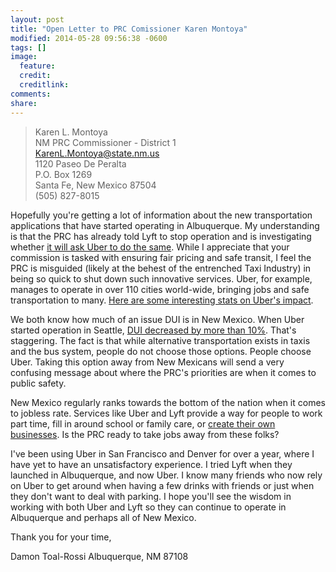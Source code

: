 ```yaml
---
layout: post
title: "Open Letter to PRC Comissioner Karen Montoya"
modified: 2014-05-28 09:56:38 -0600
tags: []
image:
  feature:
  credit:
  creditlink:
comments:
share:
---
```


> Karen L. Montoya<br>NM PRC Commissioner - District 1  
<a href="mailto:KarenL.Montoya@state.nm.us" target="_blank">KarenL.Montoya@state.nm.us</a>  
1120 Paseo De Peralta  
P.O. Box 1269  
Santa Fe, New Mexico 87504  
(505) 827-8015  

Hopefully you're getting a lot of information about the new transportation applications that have started operating in Albuquerque. My understanding is that the PRC has already told Lyft to stop operation and is investigating whether <a href="http://www.bizjournals.com/albuquerque/news/2014/05/23/state-wrecks-uber-s-smooth-ride.html" target="_blank">it will ask Uber to do the same</a>. While I appreciate that your commission is tasked with ensuring fair pricing and safe transit, I feel the PRC is misguided (likely at the behest of the entrenched Taxi Industry) in being so quick to shut down such innovative services. Uber, for example, manages to operate in over 110 cities world-wide, bringing jobs and safe transportation to many. <a href="http://blog.uber.com/uberimpact" target="_blank">Here are some interesting stats on Uber's impact</a>.

We both know how much of an issue DUI is in New Mexico. When Uber started operation in Seattle, <a href="http://blog.uber.com/DUIratesdecline" target="_blank">DUI decreased by more than 10%</a>. That's staggering. The fact is that while alternative transportation exists in taxis and the bus system, people do not choose those options. People choose Uber. Taking this option away from New Mexicans will send a very confusing message about where the PRC's priorities are when it comes to public safety.

New Mexico regularly ranks towards the bottom of the nation when it comes to jobless rate. Services like Uber and Lyft provide a way for people to work part time, fill in around school or family care, or <a href="http://www.washingtonpost.com/blogs/innovations/wp/2014/05/27/ubers-remarkable-growth-could-end-the-era-of-poorly-paid-cab-drivers/" target="_blank">create their own businesses</a>. Is the PRC ready to take jobs away from these folks?

I've been using Uber in San Francisco and Denver for over a year, where I have yet to have an unsatisfactory experience. I tried Lyft when they launched in Albuquerque, and now Uber. I know many friends who now rely on Uber to get around when having a few drinks with friends or just when they don't want to deal with parking. I hope you'll see the wisdom in working with both Uber and Lyft so they can continue to operate in Albuquerque and perhaps all of New Mexico.

Thank you for your time,

Damon Toal-Rossi
Albuquerque, NM 87108
